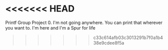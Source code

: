 <<<<<<< HEAD
=======
Printf Group Project
0. I'm not going anywhere. You can print that wherever you want to. I'm here and I'm a Spur for life
>>>>>>> c33c614afb03c3013291b7f0a1b438e9cdee8f5a
